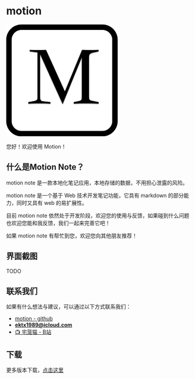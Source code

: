 # motion

<img src="./public/logo.png" style="width: 300px;">

您好！欢迎使用 Motion！

## 什么是Motion Note？

motion note 是一款本地化笔记应用，本地存储的数据，不用担心泄露的风险。

motion note 是一个基于 Web 技术开发笔记功能，它具有 markdown 的部分能力，同时又具有 web 的易扩展性。 

目前 motion note 依然处于开发阶段，欢迎您的使用与反馈，如果碰到什么问题也欢迎您能和我反馈，我们一起来完善它吧！

如果 motion note 有帮忙到您，欢迎您向其他朋友推荐！

## 界面截图

TODO

## 联系我们
如果有什么想法与建议，可以通过以下方式联系我们：

- [motion - github](https://github.com/motion-note/motion)
- **ektx1989@icloud.com**
- [📺 宅笼猫 - B站](https://space.bilibili.com/300245951)

## 下载

更多版本下载，[点击这里](https://github.com/motion-note/motion/releases)
